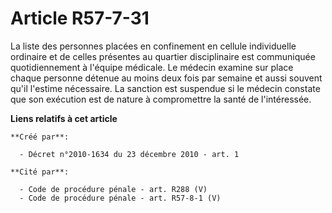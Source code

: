 # Article R57-7-31

La liste des personnes placées en confinement en cellule individuelle ordinaire et de celles présentes au quartier
disciplinaire est communiquée quotidiennement à l'équipe médicale. Le médecin examine sur place chaque personne détenue au
moins deux fois par semaine et aussi souvent qu'il l'estime nécessaire. La sanction est suspendue si le médecin constate que
son exécution est de nature à compromettre la santé de l'intéressée.

**Liens relatifs à cet article**

	**Créé par**:

	  - Décret n°2010-1634 du 23 décembre 2010 - art. 1

	**Cité par**:

	  - Code de procédure pénale - art. R288 (V)
	  - Code de procédure pénale - art. R57-8-1 (V)
